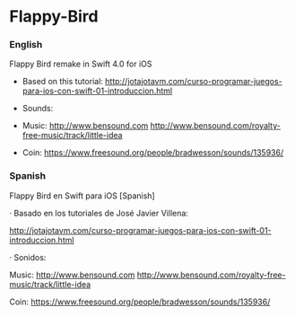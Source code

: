 # Flappy-Bird

### English

Flappy Bird remake in Swift 4.0 for iOS

- Based on this tutorial:
http://jotajotavm.com/curso-programar-juegos-para-ios-con-swift-01-introduccion.html

- Sounds:
- Music: http://www.bensound.com http://www.bensound.com/royalty-free-music/track/little-idea
- Coin: https://www.freesound.org/people/bradwesson/sounds/135936/


### Spanish

Flappy Bird en Swift para iOS [Spanish]

· Basado en los tutoriales de José Javier Villena: 

http://jotajotavm.com/curso-programar-juegos-para-ios-con-swift-01-introduccion.html

· Sonidos:

Music: http://www.bensound.com http://www.bensound.com/royalty-free-music/track/little-idea 

Coin: https://www.freesound.org/people/bradwesson/sounds/135936/
